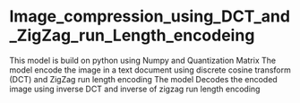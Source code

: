 # Image_compression_using_DCT_and_ZigZag_run_Length_encodeing
This model is build on python using Numpy and Quantization Matrix 
The model encode the image in a text document using discrete cosine transform (DCT) and ZigZag run length encoding
The model Decodes the encoded image using inverse DCT and inverse of zigzag run length encoding
